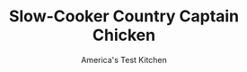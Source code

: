 ---
layout: ../../layouts/MarkdownPostLayout.astro
title: Slow-Cooker Country Captain Chicken
author: America's Test Kitchen
pubDate: 2023-03-15
description: "This Georgia chicken stew is traditionally garnished with toasted nuts, shredded coconut, and diced fresh fruit-and always served with rice. It should be tender and spicy, but a slow cooker can make the meat stringy and the sauce bland."
image_url: https://res.cloudinary.com/hksqkdlah/image/upload/ar_1:1,c_fill,dpr_2.0,f_auto,fl_lossy.progressive.strip_profile,g_faces:auto,q_auto:low,w_344/4924_sfs-countrycaptainchicken-316634
tags: ["Main Courses","Chicken","Slow Cooker","Stews"]
calories: 3948
protein: 28
carbohydrates: 31
fats: 
fiber: 3
ingredients: ["8 , bone-in, skin-on chicken thighs (about 4 pounds), excess fat trimmed",", Salt and pepper","1 tablespoon, vegetable oil","2 , onions, chopped coarse","1 , green bell pepper, seeded and chopped coarse","1 cup, low-sodium chicken broth","1 (14.5-ounce) can, diced tomatoes","5 tablespoons, tomato paste","1 (9-ounce) jar, chutney, such as Major Grey's","4 cloves, garlic, minced","2 tablespoons, Madras curry powder","1 1/2 teaspoons, paprika","1 teaspoon, dried thyme","1/4 teaspoon, cayenne pepper"]
serves: 8
time: ""
instructions: ["Season chicken with salt and pepper. Heat oil in large skillet over medium-high heat until shimmering. Add chicken and brown on both sides, about 10 minutes. Slightly cool chicken on plate, remove and discard skin, and transfer chicken to slow-cooker insert.","Discard all but 1 tablespoon fat from skillet and return pan to medium-high heat. Add onions, bell pepper, and 1/2 teaspoon salt and cook until vegetables soften, about 5 minutes. Add broth, tomatoes, and tomato paste and, using wooden spoon, scrape up browned bits from pan bottom. Simmer until thick and smooth, about 2 minutes. Off heat, stir in chutney, garlic, curry powder, paprika, thyme, and cayenne. Pour mixture into slow-cooker insert, submerging chicken in sauce.","Cover and cook on low until chicken is tender, about 6 hours. Turn off slow cooker, remove lid, and gently stir sauce to recombine. Replace lid and let stand for about 15 minutes to thicken sauce before serving."]
nutrition: ["684 mg Potassium","300 mg Phosphorus","73 mg Calcium","2 mg Iron","51 mg Magnesium","936 mg Sodium","2 mg Zinc","28 g Fat","8 mg Niacin (B3)","12 g Monounsaturated","6 g Polyunsaturated","24 mg Vitamin C","155 mg Cholesterol","7 g Saturated","3 g Fiber","22 µg Folate (food)","23 g Sugars","13 µg Vitamin K","243 g Water","31 g Carbs","22 µg Folate equivalent (total)","28 g Protein","2 mg Vitamin E","1 µg Vitamin B12","71 µg Vitamin A","493 kcal Energy","19 g Sugars, added","3948 calories"]
notes: "Basic curry powder turns bitter after six hours in a slow cooker, so stick with Madras curry powder. By tradition, this dish can be garnished with any or all of the following: sliced toasted almonds, shredded coconut, diced Granny Smith apples, and diced banana. Steamed long-grain rice is a must. Unlike beef, which can be browned and chilled the night before it goes into the slow cooker, once the chicken is browned it should be cooked right away."
---